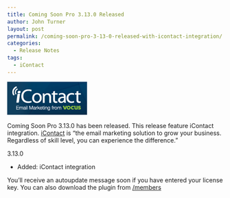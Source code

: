 ```yaml
---
title: Coming Soon Pro 3.13.0 Released
author: John Turner
layout: post
permalink: /coming-soon-pro-3-13-0-released-with-icontact-integration/
categories:
  - Release Notes
tags:
  - iContact
---
```

<img class="alignright size-full wp-image-565" alt="icontact" src="/wp-content/uploads/2013/10/icontact.png" width="186" height="77" />

Coming Soon Pro 3.13.0 has been released. This release feature iContact integration. <a title="Coming Soon iContact Integration" href="http://icontact.com" target="_blank">iContact</a> is &#8220;the email marketing solution to grow your business. Regardless of skill level, you can experience the difference.&#8221;

3.13.0

* Added: iContact integration

You’ll receive an autoupdate message soon if you have entered your license key. You can also download the plugin from <a href="/members" target="_blank">/members</a>

 [1]: /wp-content/uploads/2013/10/icontact.png
